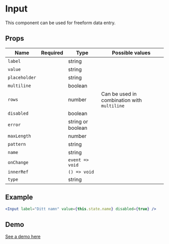 # Input

This component can be used for freeform data entry.

## Props

| Name          | Required | Type              | Possible values                               |
|---------------|----------|-------------------|-----------------------------------------------|
| `label`       |          | string            |                                               |
| `value`       |          | string            |                                               |
| `placeholder` |          | string            |                                               |
| `multiline`   |          | boolean           |                                               |
| `rows`        |          | number            | Can be used in combination with `multiline`   |
| `disabled`    |          | boolean           |                                               |
| `error`       |          | string or boolean |                                               |
| `maxLength`   |          | number            |                                               |
| `pattern`     |          | string            |                                               |
| `name`        |          | string            |                                               |
| `onChange`    |          | `event => void`   |                                               |
| `innerRef`    |          | `() => void`      |                                               |
| `type`        |          | string            |                                               |

## Example

```jsx
<Input label="Ditt namn" value={this.state.name} disabled={true} />
```

## Demo

[See a demo here](https://collector-bank.github.io/collector-portal-framework/?selectedKind=Components&selectedStory=Input)
